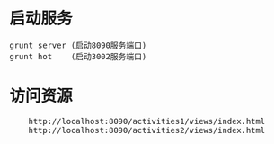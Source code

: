 # 启动服务
<pre>
grunt server (启动8090服务端口)
grunt hot    (启动3002服务端口)
</pre>

# 访问资源
<pre>
    http://localhost:8090/activities1/views/index.html
    http://localhost:8090/activities2/views/index.html
</pre>
